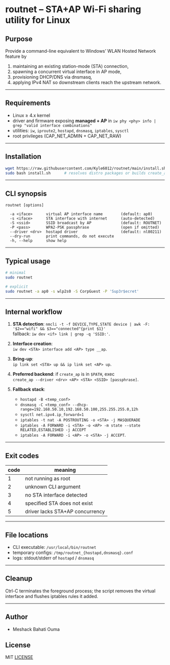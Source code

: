
# routnet – STA+AP Wi-Fi sharing utility for Linux

## Purpose
Provide a command-line equivalent to Windows’ WLAN Hosted Network feature by
1. maintaining an existing station-mode (STA) connection,
2. spawning a concurrent virtual interface in AP mode,
3. provisioning DHCP/DNS via dnsmasq,
4. applying IPv4 NAT so downstream clients reach the upstream network.

---

## Requirements
- Linux ≥ 4.x kernel  
- driver and firmware exposing **managed + AP** in `iw phy <phy> info | grep "valid interface combinations"`  
- utilities: `iw`, `iproute2`, `hostapd`, `dnsmasq`, `iptables`, `sysctl`  
- root privileges (CAP_NET_ADMIN + CAP_NET_RAW)

---

## Installation

```bash
wget https://raw.githubusercontent.com/Kyle6012/routnet/main/install.sh
sudo bash install.sh      # resolves distro packages or builds create_ap
```

---

## CLI synopsis
```text
routnet [options]

  -a <iface>      virtual AP interface name        (default: ap0)
  -s <iface>      STA interface with internet      (auto-detected)
  -S <ssid>       SSID broadcast by AP             (default: ROUTNET)
  -P <pass>       WPA2-PSK passphrase              (open if omitted)
  --driver <drv>  hostapd driver                   (default: nl80211)
  --dry-run       print commands, do not execute
  -h, --help      show help
```

---

## Typical usage
```bash
# minimal
sudo routnet

# explicit
sudo routnet -a ap0 -s wlp2s0 -S CorpGuest -P 'Sup3r$ecret'
```

---

## Internal workflow

1. **STA detection**: `nmcli -t -f DEVICE,TYPE,STATE device | awk -F: '$2=="wifi" && $3=="connected"{print $1}'`  
   fallback: `iw dev <if> link | grep -q 'SSID:'`.

2. **Interface creation**:  
   `iw dev <STA> interface add <AP> type __ap`.

3. **Bring-up**:  
   `ip link set <STA> up && ip link set <AP> up`.

4. **Preferred backend**: if `create_ap` is in `$PATH`, exec  
   `create_ap --driver <drv> <AP> <STA> <SSID> [passphrase]`.

5. **Fallback stack**:
   - `hostapd -B <temp_conf>`  
   - `dnsmasq -C <temp_conf> --dhcp-range=192.168.50.10,192.168.50.100,255.255.255.0,12h`  
   - `sysctl net.ipv4.ip_forward=1`  
   - `iptables -t nat -A POSTROUTING -o <STA> -j MASQUERADE`  
   - `iptables -A FORWARD -i <STA> -o <AP> -m state --state RELATED,ESTABLISHED -j ACCEPT`  
   - `iptables -A FORWARD -i <AP> -o <STA> -j ACCEPT`.

---

## Exit codes
| code | meaning |
|------|---------|
| 1    | not running as root |
| 2    | unknown CLI argument |
| 3    | no STA interface detected |
| 4    | specified STA does not exist |
| 5    | driver lacks STA+AP concurrency |

---

## File locations
- CLI executable: `/usr/local/bin/routnet`  
- temporary configs: `/tmp/routnet_{hostapd,dnsmasq}.conf`  
- logs: stdout/stderr of `hostapd` / `dnsmasq`

---

## Cleanup
Ctrl-C terminates the foreground process; the script removes the virtual interface and flushes iptables rules it added.

---
## Author
- Meshack Bahati Ouma

## License
MIT [LICENSE](LICENSE)
